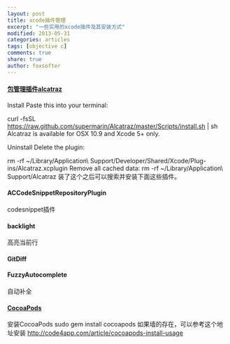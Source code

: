 ```yaml
---
layout: post
title: xcode插件管理
excerpt: "一些实用的xcode插件及其安装方式"
modified: 2013-05-31
categories: articles
tags: [objective c]
comments: true
share: true
author: foxsofter
---
```


#### [包管理插件alcatraz](http://alcatraz.io)

Install
Paste this into your terminal:

curl -fsSL https://raw.github.com/supermarin/Alcatraz/master/Scripts/install.sh | sh
Alcatraz is available for OSX 10.9 and Xcode 5+ only.

Uninstall
Delete the plugin:

rm -rf ~/Library/Application\ Support/Developer/Shared/Xcode/Plug-ins/Alcatraz.xcplugin
Remove all cached data:
rm -rf ~/Library/Application\ Support/Alcatraz
装了这个之后可以搜索并安装下面这些插件。

#### ACCodeSnippetRepositoryPlugin

codesnippet插件

#### backlight

高亮当前行

#### GitDiff

#### FuzzyAutocomplete

自动补全

#### [CocoaPods](http://cocoapods.org/)

安装CocoaPods
sudo gem install cocoapods
如果墙的存在，可以参考这个地址安装
http://code4app.com/article/cocoapods-install-usage
